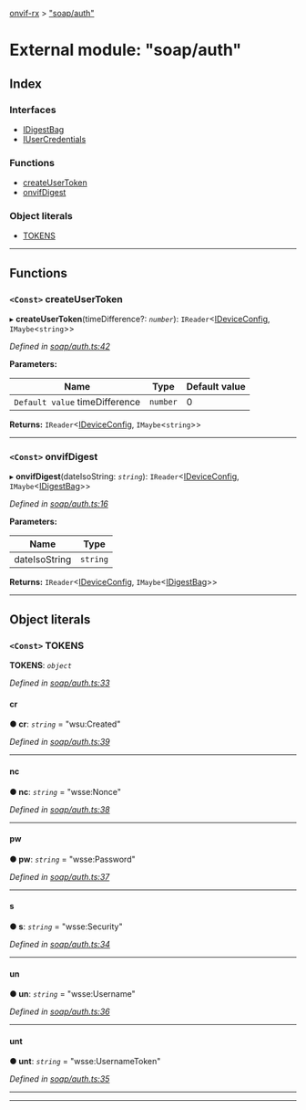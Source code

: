 [onvif-rx](../README.md) > ["soap/auth"](../modules/_soap_auth_.md)

# External module: "soap/auth"

## Index

### Interfaces

* [IDigestBag](../interfaces/_soap_auth_.idigestbag.md)
* [IUserCredentials](../interfaces/_soap_auth_.iusercredentials.md)

### Functions

* [createUserToken](_soap_auth_.md#createusertoken)
* [onvifDigest](_soap_auth_.md#onvifdigest)

### Object literals

* [TOKENS](_soap_auth_.md#tokens)

---

## Functions

<a id="createusertoken"></a>

### `<Const>` createUserToken

▸ **createUserToken**(timeDifference?: *`number`*): `IReader`<[IDeviceConfig](../interfaces/_config_interfaces_.ideviceconfig.md), `IMaybe`<`string`>>

*Defined in [soap/auth.ts:42](https://github.com/patrickmichalina/onvif-rx/blob/d62cee9/src/soap/auth.ts#L42)*

**Parameters:**

| Name | Type | Default value |
| ------ | ------ | ------ |
| `Default value` timeDifference | `number` | 0 |

**Returns:** `IReader`<[IDeviceConfig](../interfaces/_config_interfaces_.ideviceconfig.md), `IMaybe`<`string`>>

___
<a id="onvifdigest"></a>

### `<Const>` onvifDigest

▸ **onvifDigest**(dateIsoString: *`string`*): `IReader`<[IDeviceConfig](../interfaces/_config_interfaces_.ideviceconfig.md), `IMaybe`<[IDigestBag](../interfaces/_soap_auth_.idigestbag.md)>>

*Defined in [soap/auth.ts:16](https://github.com/patrickmichalina/onvif-rx/blob/d62cee9/src/soap/auth.ts#L16)*

**Parameters:**

| Name | Type |
| ------ | ------ |
| dateIsoString | `string` |

**Returns:** `IReader`<[IDeviceConfig](../interfaces/_config_interfaces_.ideviceconfig.md), `IMaybe`<[IDigestBag](../interfaces/_soap_auth_.idigestbag.md)>>

___

## Object literals

<a id="tokens"></a>

### `<Const>` TOKENS

**TOKENS**: *`object`*

*Defined in [soap/auth.ts:33](https://github.com/patrickmichalina/onvif-rx/blob/d62cee9/src/soap/auth.ts#L33)*

<a id="tokens.cr"></a>

####  cr

**● cr**: *`string`* = "wsu:Created"

*Defined in [soap/auth.ts:39](https://github.com/patrickmichalina/onvif-rx/blob/d62cee9/src/soap/auth.ts#L39)*

___
<a id="tokens.nc"></a>

####  nc

**● nc**: *`string`* = "wsse:Nonce"

*Defined in [soap/auth.ts:38](https://github.com/patrickmichalina/onvif-rx/blob/d62cee9/src/soap/auth.ts#L38)*

___
<a id="tokens.pw"></a>

####  pw

**● pw**: *`string`* = "wsse:Password"

*Defined in [soap/auth.ts:37](https://github.com/patrickmichalina/onvif-rx/blob/d62cee9/src/soap/auth.ts#L37)*

___
<a id="tokens.s"></a>

####  s

**● s**: *`string`* = "wsse:Security"

*Defined in [soap/auth.ts:34](https://github.com/patrickmichalina/onvif-rx/blob/d62cee9/src/soap/auth.ts#L34)*

___
<a id="tokens.un"></a>

####  un

**● un**: *`string`* = "wsse:Username"

*Defined in [soap/auth.ts:36](https://github.com/patrickmichalina/onvif-rx/blob/d62cee9/src/soap/auth.ts#L36)*

___
<a id="tokens.unt"></a>

####  unt

**● unt**: *`string`* = "wsse:UsernameToken"

*Defined in [soap/auth.ts:35](https://github.com/patrickmichalina/onvif-rx/blob/d62cee9/src/soap/auth.ts#L35)*

___

___

